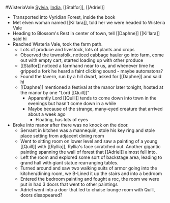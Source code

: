 #WisteriaVale 
[Sylvia](PCs/Past/Sylvia.md), [India](PCs/Past/India.md), [[Stalfor]], [[Adriel]]

- Transported into Vyridian Forest, inside the book
- Met elven woman named [[Ki'lara]], told her we were headed to Wisteria Vale
- Heading to Blossom's Rest in center of town, tell [[Daphne]] [[Ki'lara]] said hi
- Reached Wisteria Vale, took the farm path.
	- Lots of produce and livestock, lots of plants and crops
	- Observed the townsfolk, noticed cabbage hauler go into farm, come out with empty cart, started loading up with other produce
	- [[Stalfor]] noticed a farmhand near to us, and whenever time he gripped a fork he heard a faint clicking sound - maybe automatons?
	- Found the tavern, run by a hill dwarf, asked for [[Daphne]] and said hi
	- [[Daphne]] mentioned a festival at the manor later tonight, hosted at the manor by one "Lord [[Quill]]"
		- Apparently Lord [[Quill]] tends to come down into town in the evenings but hasn't come down in a while
		- Maybe because of the strange, many-eyed creature that arrived about a week ago
			- Floating, has lots of eyes
- Broke into manor after there was no knock on the door.
	- Servant in kitchen was a mannequin, stole his key ring and stole place setting from adjacent dining room
	- Went to sitting room on lower level and saw a painting of a young [[Quill]] with [[Ryllia]], Ryllia's face scratched out. Another gigantic painting spanning the wall of forest that [[Adriel]] almost fell into.
	- Left the room and explored some sort of backstage area, leading to grand hall with giant statue rearranging tables.
	- Turned around and saw two walking suits of armor going into the kitchen/dining room, we B-Lined it up the stairs and into a bedroom
	- Entered the bedroom painting and fought a roc, the room we were put in had 3 doors that went to other paintings
	- Adriel went into a door that led to chaise lounge room with Quill, doors disappeared?
